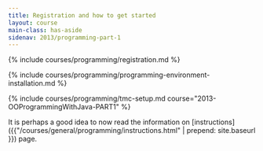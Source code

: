 ```yaml
---
title: Registration and how to get started
layout: course
main-class: has-aside
sidenav: 2013/programming-part-1
---
```

{% include courses/programming/registration.md %}

{% include courses/programming/programming-environment-installation.md %}

{% include courses/programming/tmc-setup.md course="2013-OOProgrammingWithJava-PART1" %}

It is perhaps a good idea to now read the information on [instructions]({{"/courses/general/programming/instructions.html" | prepend: site.baseurl }}) page.